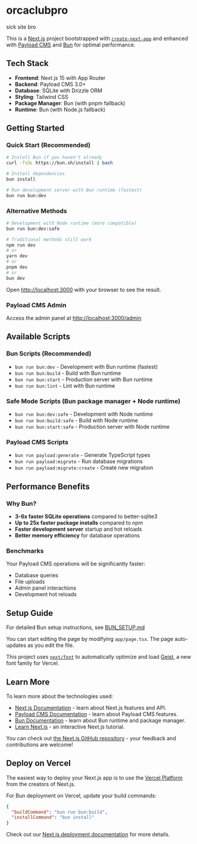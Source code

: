# orcaclubpro
sick site bro

This is a [Next.js](https://nextjs.org) project bootstrapped with [`create-next-app`](https://nextjs.org/docs/app/api-reference/cli/create-next-app) and enhanced with [Payload CMS](https://payloadcms.com) and [Bun](https://bun.sh) for optimal performance.

## Tech Stack

- **Frontend**: Next.js 15 with App Router
- **Backend**: Payload CMS 3.0+
- **Database**: SQLite with Drizzle ORM
- **Styling**: Tailwind CSS
- **Package Manager**: Bun (with pnpm fallback)
- **Runtime**: Bun (with Node.js fallback)

## Getting Started

### Quick Start (Recommended)
```bash
# Install Bun if you haven't already
curl -fsSL https://bun.sh/install | bash

# Install dependencies
bun install

# Run development server with Bun runtime (fastest)
bun run bun:dev
```

### Alternative Methods
```bash
# Development with Node runtime (more compatible)
bun run bun:dev:safe

# Traditional methods still work
npm run dev
# or
yarn dev
# or
pnpm dev
# or
bun dev
```

Open [http://localhost:3000](http://localhost:3000) with your browser to see the result.

### Payload CMS Admin
Access the admin panel at [http://localhost:3000/admin](http://localhost:3000/admin)

## Available Scripts

### Bun Scripts (Recommended)
- `bun run bun:dev` - Development with Bun runtime (fastest)
- `bun run bun:build` - Build with Bun runtime
- `bun run bun:start` - Production server with Bun runtime
- `bun run bun:lint` - Lint with Bun runtime

### Safe Mode Scripts (Bun package manager + Node runtime)
- `bun run bun:dev:safe` - Development with Node runtime
- `bun run bun:build:safe` - Build with Node runtime
- `bun run bun:start:safe` - Production server with Node runtime

### Payload CMS Scripts
- `bun run payload:generate` - Generate TypeScript types
- `bun run payload:migrate` - Run database migrations
- `bun run payload:migrate:create` - Create new migration

## Performance Benefits

### Why Bun?
- **3-6x faster SQLite operations** compared to better-sqlite3
- **Up to 25x faster package installs** compared to npm
- **Faster development server** startup and hot reloads
- **Better memory efficiency** for database operations

### Benchmarks
Your Payload CMS operations will be significantly faster:
- Database queries
- File uploads
- Admin panel interactions
- Development hot reloads

## Setup Guide

For detailed Bun setup instructions, see [BUN_SETUP.md](./BUN_SETUP.md)

You can start editing the page by modifying `app/page.tsx`. The page auto-updates as you edit the file.

This project uses [`next/font`](https://nextjs.org/docs/app/building-your-application/optimizing/fonts) to automatically optimize and load [Geist](https://vercel.com/font), a new font family for Vercel.

## Learn More

To learn more about the technologies used:

- [Next.js Documentation](https://nextjs.org/docs) - learn about Next.js features and API.
- [Payload CMS Documentation](https://payloadcms.com/docs) - learn about Payload CMS features.
- [Bun Documentation](https://bun.sh/docs) - learn about Bun runtime and package manager.
- [Learn Next.js](https://nextjs.org/learn) - an interactive Next.js tutorial.

You can check out [the Next.js GitHub repository](https://github.com/vercel/next.js) - your feedback and contributions are welcome!

## Deploy on Vercel

The easiest way to deploy your Next.js app is to use the [Vercel Platform](https://vercel.com/new?utm_medium=default-template&filter=next.js&utm_source=create-next-app&utm_campaign=create-next-app-readme) from the creators of Next.js.

For Bun deployment on Vercel, update your build commands:
```json
{
  "buildCommand": "bun run bun:build",
  "installCommand": "bun install"
}
```

Check out our [Next.js deployment documentation](https://nextjs.org/docs/app/building-your-application/deploying) for more details.
